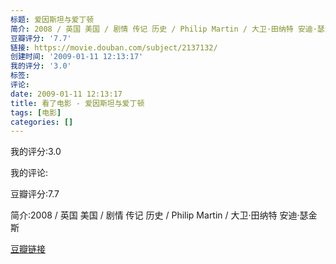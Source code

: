 ```yaml
---
标题: 爱因斯坦与爱丁顿
简介: 2008 / 英国 美国 / 剧情 传记 历史 / Philip Martin / 大卫·田纳特 安迪·瑟金斯
豆瓣评分: '7.7'
链接: https://movie.douban.com/subject/2137132/
创建时间: '2009-01-11 12:13:17'
我的评分: '3.0'
标签:
评论:
date: 2009-01-11 12:13:17
title: 看了电影 - 爱因斯坦与爱丁顿
tags: [电影]
categories: []
---
```


我的评分:3.0

我的评论:

豆瓣评分:7.7

简介:2008 / 英国 美国 / 剧情 传记 历史 / Philip Martin / 大卫·田纳特 安迪·瑟金斯

[豆瓣链接](https://movie.douban.com/subject/2137132/)

